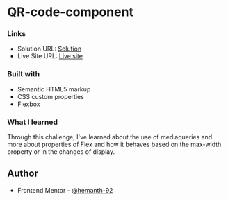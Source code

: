 # QR-code-component

### Links

- Solution URL: [Solution](https://www.frontendmentor.io/solutions/flexbox-Pkq1Ojwjg2)
- Live Site URL: [Live site](https://qr-code-component-92.vercel.app/)

### Built with

- Semantic HTML5 markup
- CSS custom properties
- Flexbox

### What I learned

Through this challenge, I've learned about the use of mediaqueries and more about properties of Flex and how it behaves based on the max-width property or in the changes of display.

## Author

- Frontend Mentor - [@hemanth-92](https://www.frontendmentor.io/profile/hemanth-92)

